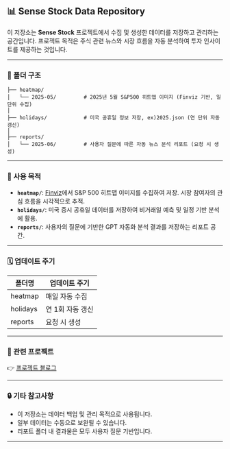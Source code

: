 ## 📊 Sense Stock Data Repository

이 저장소는 **Sense Stock** 프로젝트에서 수집 및 생성한 데이터를 저장하고 관리하는 공간입니다. 
프로젝트 목적은 주식 관련 뉴스와 시장 흐름을 자동 분석하여 투자 인사이트를 제공하는 것입니다.

---

### 📁 폴더 구조

```
├── heatmap/
│   └── 2025-05/         # 2025년 5월 S&P500 히트맵 이미지 (Finviz 기반, 일 단위 수집)
│
├── holidays/            # 미국 공휴일 정보 저장, ex)2025.json (연 단위 자동 갱신)
│
├── reports/
│   └── 2025-06/         # 사용자 질문에 따른 자동 뉴스 분석 리포트 (요청 시 생성)
```

---

### 📌 사용 목적

- **`heatmap/`**: [Finviz](https://finviz.com/map.ashx)에서 S&P 500 히트맵 이미지를 수집하여 저장. 시장 참여자의 관심 흐름을 시각적으로 추적.
- **`holidays/`**: 미국 증시 공휴일 데이터를 저장하여 비거래일 예측 및 일정 기반 분석에 활용.
- **`reports/`**: 사용자의 질문에 기반한 GPT 자동화 분석 결과를 저장하는 리포트 공간.

---

### 🗓️ 업데이트 주기

| 폴더명     | 업데이트 주기  |
|------------|-----------------|
| heatmap    | 매일 자동 수집  |
| holidays   | 연 1회 자동 갱신|
| reports    | 요청 시 생성    |

---

### 🧠 관련 프로젝트

👉 [프로젝트 블로그]([https://cord-ai.tistory.com/](https://cord-ai.tistory.com/category/n8n%2C%20Automation%20Tool/n8n%20Project))

---

### 🔒 기타 참고사항

- 이 저장소는 데이터 백업 및 관리 목적으로 사용됩니다.
- 일부 데이터는 수동으로 보완될 수 있습니다.
- 리포트 폴더 내 결과물은 모두 사용자 질문 기반입니다.

---
